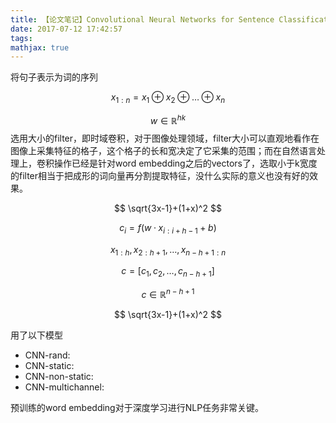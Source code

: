 ```yaml
---
title: 【论文笔记】Convolutional Neural Networks for Sentence Classification
date: 2017-07-12 17:42:57
tags:
mathjax: true
---
```


将句子表示为词的序列

$$
x_{1:n} = x_1 \oplus x_2 \oplus \ldots\oplus x_n
$$

$$
w \in \mathbb{R}^{hk}
$$
选用大小的filter，即时域卷积，对于图像处理领域，filter大小可以直观地看作在图像上采集特征的格子，这个格子的长和宽决定了它采集的范围；而在自然语言处理上，卷积操作已经是针对word embedding之后的vectors了，选取小于k宽度的filter相当于把成形的词向量再分割提取特征，没什么实际的意义也没有好的效果。

$$
\sqrt{3x-1}+(1+x)^2
$$

$$
c_i = f(w · x_{i:i+h−1} + b)
$$

$$
{x_{1:h}, x_{2:h+1}, \ldots , x_{n−h+1:n}}
$$

$$
c = [c_1, c_2, \ldots , c_{n−h+1}]
$$

$$
c \in \mathbb{R}^{n−h+1}
$$


$$
\sqrt{3x-1}+(1+x)^2
$$

用了以下模型
- CNN-rand:
- CNN-static:
- CNN-non-static:
- CNN-multichannel:



预训练的word embedding对于深度学习进行NLP任务非常关键。